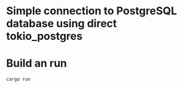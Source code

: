 # Simple connection to PostgreSQL database using direct tokio_postgres

# Build an run
```
cargo run
```
